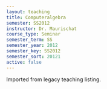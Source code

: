 ```yaml
---
layout: teaching
title: Computeralgebra
semester: SS2012
instructor: Dr. Maurischat
course_type: Seminar
semester_term: SS
semester_year: 2012
semester_key: SS2012
semester_sort: 20121
active: false
---
```

Imported from legacy teaching listing.
